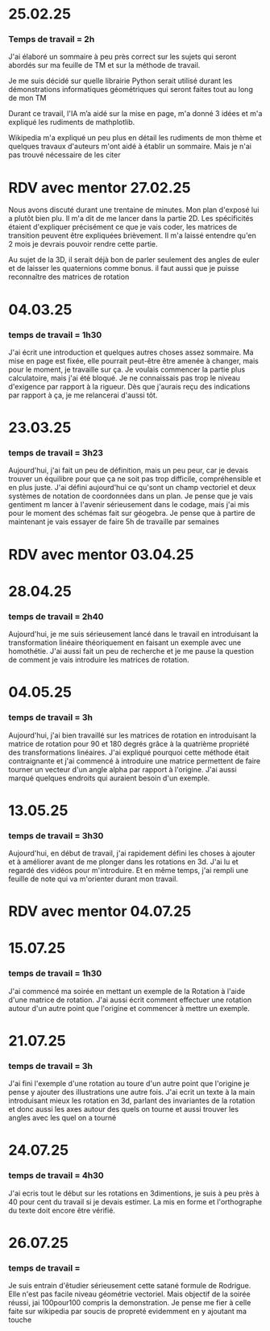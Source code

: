 # 25.02.25
### Temps de travail = 2h
J'ai élaboré un sommaire à peu près correct sur les sujets qui seront abordés sur ma feuille de TM et sur la méthode de travail. 

Je me suis décidé sur quelle librairie Python serait utilisé durant les démonstrations informatiques géométriques qui seront faites 
tout au long de mon TM

Durant ce travail, l'IA m’a aidé sur la mise en page, 
m'a donné 3 idées et m'a expliqué les rudiments de mathplotlib.

Wikipedia m'a expliqué un peu plus en détail les rudiments de mon thème et quelques travaux d'auteurs m'ont aidé à établir un sommaire. Mais je n'ai pas trouvé nécessaire de les citer
# RDV avec mentor 27.02.25
Nous avons discuté durant une trentaine de minutes. Mon plan d'exposé lui a plutôt bien plu.
Il m'a dit de me lancer dans la partie 2D. Les spécificités étaient d'expliquer précisément ce que je vais coder, les matrices de transition peuvent être expliquées brièvement.
Il m'a laissé entendre qu'en 2 mois je devrais pouvoir rendre cette partie. 

Au sujet de la 3D, il serait déjà bon de parler seulement des angles de euler et de laisser les quaternions comme bonus. il faut aussi que je puisse reconnaître des matrices de rotation
# 04.03.25
### temps de travail = 1h30
J'ai écrit une introduction et quelques autres choses assez sommaire. Ma mise en page est fixée, elle pourrait peut-être être amenée à changer,
 mais pour le moment, je travaille sur ça. Je voulais commencer la partie plus calculatoire,
  mais j'ai été bloqué. Je ne connaissais pas trop le niveau d'exigence par rapport à la rigueur. 
  Dès que j'aurais reçu des indications par rapport à ça, je me relancerai d'aussi tôt. 
  # 23.03.25
### temps de travail = 3h23
Aujourd'hui, j'ai fait un peu de définition, mais un peu peur, car je devais trouver un équilibre pour que ça ne soit pas trop difficile, compréhensible et en plus juste. J'ai défini aujourd'hui ce qu'sont un champ vectoriel et deux systèmes de notation de coordonnées dans un plan. Je pense que je vais gentiment m lancer à l'avenir sérieusement dans le codage, mais j'ai mis pour le moment des schémas fait sur géogebra. Je pense que à partire de maintenant je vais essayer de faire 5h de travaille par semaines 
# RDV avec mentor 03.04.25
 # 28.04.25
### temps de travail = 2h40

Aujourd'hui, je me suis sérieusement lancé dans le travail en introduisant la transformation linéaire théoriquement en faisant un exemple avec une homothétie. J'ai aussi fait un peu de recherche et je me pause la question de comment je vais introduire les matrices de rotation. 
# 04.05.25
### temps de travail = 3h
Aujourd'hui, j'ai bien travaillé sur les matrices de rotation en introduisant la matrice de rotation pour 90 et 180 degrés grâce à la quatrième propriété des transformations linéaires. J'ai expliqué pourquoi cette méthode était contraignante et j'ai commencé à introduire une matrice permettent de faire tourner un vecteur d'un angle alpha par rapport à l'origine. J'ai aussi marqué quelques endroits qui auraient besoin d'un exemple.
# 13.05.25
### temps de travail = 3h30
Aujourd'hui, en début de travail, j'ai rapidement défini les choses à ajouter et à améliorer avant de me plonger dans les rotations en 3d. J'ai lu et regardé des vidéos pour m'introduire. Et en même temps, j'ai rempli une feuille de note qui va m'orienter durant mon travail. 
# RDV avec mentor 04.07.25 
# 15.07.25
### temps de travail = 1h30
J'ai commencé ma soirée en mettant un exemple de la 
Rotation à l'aide d'une matrice de rotation.  J'ai aussi écrit comment effectuer une rotation autour d'un autre point que l'origine et commencer à mettre un exemple.
# 21.07.25
### temps de travail = 3h
J'ai fini l'exemple d'une rotation au toure d'un autre point que l'origine je pense y ajouter des illustrations une autre fois. J'ai ecrit un texte à la main introduisant mieux les rotation en 3d, parlant des invariantes de la rotation et donc aussi les axes autour des quels on tourne et aussi trouver les angles avec les quel on a tourné
# 24.07.25
### temps de travail = 4h30
J'ai ecris tout le début sur les rotations en 3dimentions, je suis à peu près à 40 pour cent du travail si je devais estimer. La mis en forme et l'orthographe du texte doit encore être vérifié.
# 26.07.25
### temps de travail = 
Je suis entrain d'êtudier sérieusement cette satané formule de Rodrigue. Elle n'est pas facile niveau géométrie vectoriel. Mais objectif de la soirée réussi, jai 100pour100 compris la demonstration. Je pense me fier à celle faite sur wikipedia par soucis de propreté evidemment en y ajoutant ma touche